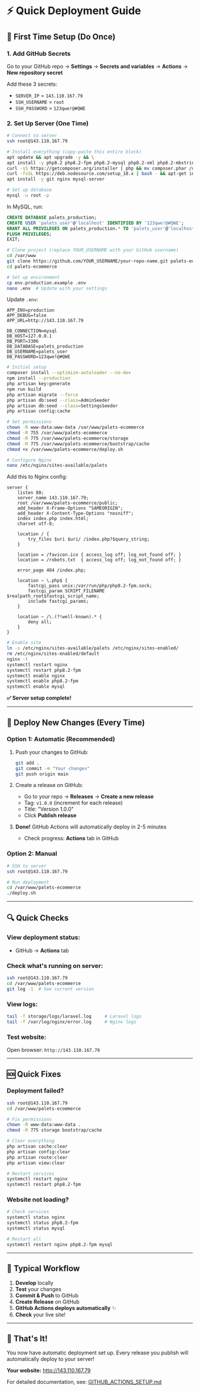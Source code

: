 # ⚡ Quick Deployment Guide

## 🎯 First Time Setup (Do Once)

### 1. Add GitHub Secrets
Go to your GitHub repo → **Settings** → **Secrets and variables** → **Actions** → **New repository secret**

Add these 3 secrets:
- `SERVER_IP` = `143.110.167.79`
- `SSH_USERNAME` = `root`
- `SSH_PASSWORD` = `123qwe!@#QWE`

### 2. Set Up Server (One Time)

```bash
# Connect to server
ssh root@143.110.167.79

# Install everything (copy-paste this entire block)
apt update && apt upgrade -y && \
apt install -y php8.2 php8.2-fpm php8.2-mysql php8.2-xml php8.2-mbstring php8.2-curl php8.2-zip php8.2-gd php8.2-intl php8.2-bcmath && \
curl -sS https://getcomposer.org/installer | php && mv composer.phar /usr/local/bin/composer && \
curl -fsSL https://deb.nodesource.com/setup_18.x | bash - && apt-get install -y nodejs && \
apt install -y git nginx mysql-server

# Set up database
mysql -u root -p
```

In MySQL, run:
```sql
CREATE DATABASE palets_production;
CREATE USER 'palets_user'@'localhost' IDENTIFIED BY '123qwe!@#QWE';
GRANT ALL PRIVILEGES ON palets_production.* TO 'palets_user'@'localhost';
FLUSH PRIVILEGES;
EXIT;
```

```bash
# Clone project (replace YOUR_USERNAME with your GitHub username)
cd /var/www
git clone https://github.com/YOUR_USERNAME/your-repo-name.git palets-ecommerce
cd palets-ecommerce

# Set up environment
cp env.production.example .env
nano .env  # Update with your settings
```

Update `.env`:
```env
APP_ENV=production
APP_DEBUG=false
APP_URL=http://143.110.167.79

DB_CONNECTION=mysql
DB_HOST=127.0.0.1
DB_PORT=3306
DB_DATABASE=palets_production
DB_USERNAME=palets_user
DB_PASSWORD=123qwe!@#QWE
```

```bash
# Initial setup
composer install --optimize-autoloader --no-dev
npm install --production
php artisan key:generate
npm run build
php artisan migrate --force
php artisan db:seed --class=AdminSeeder
php artisan db:seed --class=SettingsSeeder
php artisan config:cache

# Set permissions
chown -R www-data:www-data /var/www/palets-ecommerce
chmod -R 755 /var/www/palets-ecommerce
chmod -R 775 /var/www/palets-ecommerce/storage
chmod -R 775 /var/www/palets-ecommerce/bootstrap/cache
chmod +x /var/www/palets-ecommerce/deploy.sh

# Configure Nginx
nano /etc/nginx/sites-available/palets
```

Add this to Nginx config:
```nginx
server {
    listen 80;
    server_name 143.110.167.79;
    root /var/www/palets-ecommerce/public;
    add_header X-Frame-Options "SAMEORIGIN";
    add_header X-Content-Type-Options "nosniff";
    index index.php index.html;
    charset utf-8;

    location / {
        try_files $uri $uri/ /index.php?$query_string;
    }

    location = /favicon.ico { access_log off; log_not_found off; }
    location = /robots.txt  { access_log off; log_not_found off; }

    error_page 404 /index.php;

    location ~ \.php$ {
        fastcgi_pass unix:/var/run/php/php8.2-fpm.sock;
        fastcgi_param SCRIPT_FILENAME $realpath_root$fastcgi_script_name;
        include fastcgi_params;
    }

    location ~ /\.(?!well-known).* {
        deny all;
    }
}
```

```bash
# Enable site
ln -s /etc/nginx/sites-available/palets /etc/nginx/sites-enabled/
rm /etc/nginx/sites-enabled/default
nginx -t
systemctl restart nginx
systemctl restart php8.2-fpm
systemctl enable nginx
systemctl enable php8.2-fpm
systemctl enable mysql
```

**✅ Server setup complete!**

---

## 🚀 Deploy New Changes (Every Time)

### Option 1: Automatic (Recommended)

1. Push your changes to GitHub:
   ```bash
   git add .
   git commit -m "Your changes"
   git push origin main
   ```

2. Create a release on GitHub:
   - Go to your repo → **Releases** → **Create a new release**
   - Tag: `v1.0.0` (increment for each release)
   - Title: "Version 1.0.0"
   - Click **Publish release**

3. **Done!** GitHub Actions will automatically deploy in 2-5 minutes
   - Check progress: **Actions** tab in GitHub

### Option 2: Manual

```bash
# SSH to server
ssh root@143.110.167.79

# Run deployment
cd /var/www/palets-ecommerce
./deploy.sh
```

---

## 🔍 Quick Checks

### View deployment status:
- GitHub → **Actions** tab

### Check what's running on server:
```bash
ssh root@143.110.167.79
cd /var/www/palets-ecommerce
git log -1  # See current version
```

### View logs:
```bash
tail -f storage/logs/laravel.log     # Laravel logs
tail -f /var/log/nginx/error.log     # Nginx logs
```

### Test website:
Open browser: `http://143.110.167.79`

---

## 🆘 Quick Fixes

### Deployment failed?
```bash
ssh root@143.110.167.79
cd /var/www/palets-ecommerce

# Fix permissions
chown -R www-data:www-data .
chmod -R 775 storage bootstrap/cache

# Clear everything
php artisan cache:clear
php artisan config:clear
php artisan route:clear
php artisan view:clear

# Restart services
systemctl restart nginx
systemctl restart php8.2-fpm
```

### Website not loading?
```bash
# Check services
systemctl status nginx
systemctl status php8.2-fpm
systemctl status mysql

# Restart all
systemctl restart nginx php8.2-fpm mysql
```

---

## 📝 Typical Workflow

1. **Develop** locally
2. **Test** your changes
3. **Commit & Push** to GitHub
4. **Create Release** on GitHub
5. **GitHub Actions deploys automatically** ✨
6. **Check** your live site!

---

## 🎉 That's It!

You now have automatic deployment set up. Every release you publish will automatically deploy to your server!

**Your website:** http://143.110.167.79

For detailed documentation, see: [GITHUB_ACTIONS_SETUP.md](./GITHUB_ACTIONS_SETUP.md)
